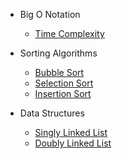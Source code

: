 - Big O Notation
  - [Time Complexity](js/bigONotation/timeComplexity.md)

- Sorting Algorithms
  - [Bubble Sort](js/sortingAlgorithms/bubbleSort/bubbleSort.md)
  - [Selection Sort](js/sortingAlgorithms/selectionSort/selectionSort.md)
  - [Insertion Sort](js/sortingAlgorithms/insertionSort/insertionSort.md)

- Data Structures
  - [Singly Linked List](js/dataStructures/singlyLinkedList/singlyLinkedList.md)
  - [Doubly Linked List](js/dataStructures/doublyLinkedList/doublyLinkedList.md)